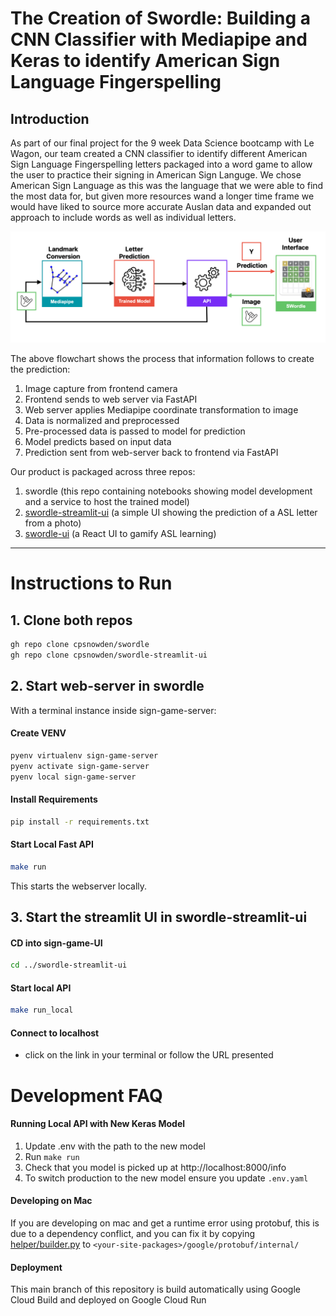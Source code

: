# The Creation of Swordle: Building a CNN Classifier with Mediapipe and Keras to identify American Sign Language Fingerspelling

## Introduction

As part of our final project for the 9 week Data Science bootcamp with Le Wagon, our team created a CNN classifier to identify different American Sign Language Fingerspelling letters packaged into a word game to allow the user to practice their signing in American Sign Languge. We chose American Sign Language as this was the language that we were able to find the most data for, but given more resources wand a longer time frame we would have liked to source more accurate Auslan data and expanded out approach to include words as well as individual letters.

![Flowchart](docs/flowchart.png)

The above flowchart shows the process that information follows to create the prediction:

1. Image capture from frontend camera
2. Frontend sends to web server via FastAPI
3. Web server applies Mediapipe coordinate transformation to image
4. Data is normalized and preprocessed
5. Pre-processed data is passed to model for prediction
6. Model predicts based on input data
7. Prediction sent from web-server back to frontend via FastAPI

Our product is packaged across three repos:

1. swordle (this repo containing notebooks showing model development and a service to host the trained model)
2. [swordle-streamlit-ui](https://github.com/cpsnowden/swordle-streamlit-ui) (a simple UI showing the prediction of a ASL letter from a photo)
3. [swordle-ui](https://github.com/cpsnowden/swordle-ui) (a React UI to gamify ASL learning)

---

# Instructions to Run

## 1. Clone both repos

```bash
gh repo clone cpsnowden/swordle
gh repo clone cpsnowden/swordle-streamlit-ui
```

## 2. Start web-server in swordle

With a terminal instance inside sign-game-server:

#### Create VENV

```bash
pyenv virtualenv sign-game-server
pyenv activate sign-game-server
pyenv local sign-game-server
```

#### Install Requirements

```bash
pip install -r requirements.txt
```

#### Start Local Fast API

```bash
make run
```

This starts the webserver locally.

## 3. Start the streamlit UI in swordle-streamlit-ui

#### CD into sign-game-UI

```bash
cd ../swordle-streamlit-ui
```

#### Start local API

```bash
make run_local
```

#### Connect to localhost

- click on the link in your terminal or follow the URL presented

# Development FAQ

#### Running Local API with New Keras Model

1. Update .env with the path to the new model
2. Run `make run`
3. Check that you model is picked up at http://localhost:8000/info
4. To switch production to the new model ensure you update `.env.yaml`

#### Developing on Mac

If you are developing on mac and get a runtime error using protobuf, this is
due to a dependency conflict, and you can fix it by copying [helper/builder.py](helper/builder.py) to `<your-site-packages>/google/protobuf/internal/`

#### Deployment

This main branch of this repository is build automatically using Google Cloud Build and
deployed on Google Cloud Run
